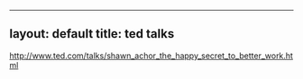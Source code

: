 ---
layout: default
title: ted talks
----

http://www.ted.com/talks/shawn_achor_the_happy_secret_to_better_work.html
